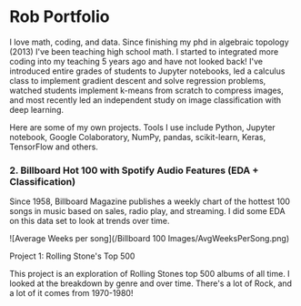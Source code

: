 # Rob Portfolio

I love math, coding, and data. Since finishing my phd in algebraic topology (2013) I've been teaching high school math. I started to integrated more coding into my teaching 5 years ago and have not looked back! I've introduced entire grades of students to Jupyter notebooks, led a calculus class to implement gradient descent and solve regression problems, watched students implement k-means from scratch to compress images, and most recently led an independent study on image classification with deep learning.

Here are some of my own projects. Tools I use include Python, Jupyter notebook, Google Colaboratory, NumPy, pandas, scikit-learn, Keras, TensorFlow and others.
 
### 2. Billboard Hot 100 with Spotify Audio Features (EDA + Classification)

Since 1958, Billboard Magazine publishes a weekly chart of the hottest 100 songs in music based on sales, radio play, and streaming. I did some EDA on this data set to look at trends over time.

![Average Weeks per song](/Billboard 100 Images/AvgWeeksPerSong.png)

Project 1: Rolling Stone's Top 500 

  This project is an exploration of Rolling Stones top 500 albums of all time. I looked at the breakdown by genre and over time. There's a lot of Rock, and a lot of it comes from 1970-1980! 
